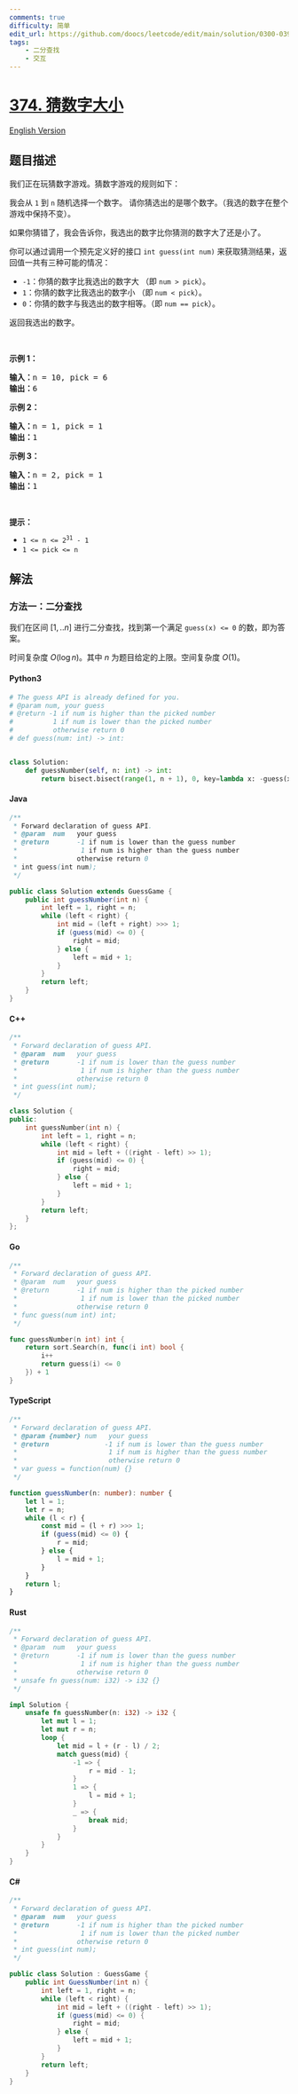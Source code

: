 ```yaml
---
comments: true
difficulty: 简单
edit_url: https://github.com/doocs/leetcode/edit/main/solution/0300-0399/0374.Guess%20Number%20Higher%20or%20Lower/README.md
tags:
    - 二分查找
    - 交互
---
```


<!-- problem:start -->

# [374. 猜数字大小](https://leetcode.cn/problems/guess-number-higher-or-lower)

[English Version](/solution/0300-0399/0374.Guess%20Number%20Higher%20or%20Lower/README_EN.md)

## 题目描述

<!-- description:start -->

<p>我们正在玩猜数字游戏。猜数字游戏的规则如下：</p>

<p>我会从&nbsp;<code>1</code>&nbsp;到&nbsp;<code>n</code> 随机选择一个数字。 请你猜选出的是哪个数字。（我选的数字在整个游戏中保持不变）。</p>

<p>如果你猜错了，我会告诉你，我选出的数字比你猜测的数字大了还是小了。</p>

<p>你可以通过调用一个预先定义好的接口 <code>int guess(int num)</code> 来获取猜测结果，返回值一共有三种可能的情况：</p>

<ul>
	<li><code>-1</code>：你猜的数字比我选出的数字大 （即&nbsp;<code>num &gt; pick</code>）。</li>
	<li><code>1</code>：你猜的数字比我选出的数字小&nbsp;（即&nbsp;<code>num &lt;&nbsp;pick</code>）。</li>
	<li><code>0</code>：你猜的数字与我选出的数字相等。（即&nbsp;<code>num&nbsp;== pick</code>）。</li>
</ul>

<p>返回我选出的数字。</p>

<p>&nbsp;</p>

<p><strong>示例 1：</strong></p>

<pre>
<strong>输入：</strong>n = 10, pick = 6
<strong>输出：</strong>6
</pre>

<p><strong>示例 2：</strong></p>

<pre>
<strong>输入：</strong>n = 1, pick = 1
<strong>输出：</strong>1
</pre>

<p><strong>示例 3：</strong></p>

<pre>
<strong>输入：</strong>n = 2, pick = 1
<strong>输出：</strong>1
</pre>

<p>&nbsp;</p>

<p><strong>提示：</strong></p>

<ul>
	<li><code>1 &lt;= n &lt;= 2<sup>31</sup> - 1</code></li>
	<li><code>1 &lt;= pick &lt;= n</code></li>
</ul>

<!-- description:end -->

## 解法

<!-- solution:start -->

### 方法一：二分查找

我们在区间 $[1,..n]$ 进行二分查找，找到第一个满足 `guess(x) <= 0` 的数，即为答案。

时间复杂度 $O(\log n)$。其中 $n$ 为题目给定的上限。空间复杂度 $O(1)$。

<!-- tabs:start -->

#### Python3

```python
# The guess API is already defined for you.
# @param num, your guess
# @return -1 if num is higher than the picked number
#          1 if num is lower than the picked number
#          otherwise return 0
# def guess(num: int) -> int:


class Solution:
    def guessNumber(self, n: int) -> int:
        return bisect.bisect(range(1, n + 1), 0, key=lambda x: -guess(x))
```

#### Java

```java
/**
 * Forward declaration of guess API.
 * @param  num   your guess
 * @return 	     -1 if num is lower than the guess number
 *			      1 if num is higher than the guess number
 *               otherwise return 0
 * int guess(int num);
 */

public class Solution extends GuessGame {
    public int guessNumber(int n) {
        int left = 1, right = n;
        while (left < right) {
            int mid = (left + right) >>> 1;
            if (guess(mid) <= 0) {
                right = mid;
            } else {
                left = mid + 1;
            }
        }
        return left;
    }
}
```

#### C++

```cpp
/**
 * Forward declaration of guess API.
 * @param  num   your guess
 * @return 	     -1 if num is lower than the guess number
 *			      1 if num is higher than the guess number
 *               otherwise return 0
 * int guess(int num);
 */

class Solution {
public:
    int guessNumber(int n) {
        int left = 1, right = n;
        while (left < right) {
            int mid = left + ((right - left) >> 1);
            if (guess(mid) <= 0) {
                right = mid;
            } else {
                left = mid + 1;
            }
        }
        return left;
    }
};
```

#### Go

```go
/**
 * Forward declaration of guess API.
 * @param  num   your guess
 * @return 	     -1 if num is higher than the picked number
 *			      1 if num is lower than the picked number
 *               otherwise return 0
 * func guess(num int) int;
 */

func guessNumber(n int) int {
	return sort.Search(n, func(i int) bool {
		i++
		return guess(i) <= 0
	}) + 1
}
```

#### TypeScript

```ts
/**
 * Forward declaration of guess API.
 * @param {number} num   your guess
 * @return 	            -1 if num is lower than the guess number
 *			             1 if num is higher than the guess number
 *                       otherwise return 0
 * var guess = function(num) {}
 */

function guessNumber(n: number): number {
    let l = 1;
    let r = n;
    while (l < r) {
        const mid = (l + r) >>> 1;
        if (guess(mid) <= 0) {
            r = mid;
        } else {
            l = mid + 1;
        }
    }
    return l;
}
```

#### Rust

```rust
/**
 * Forward declaration of guess API.
 * @param  num   your guess
 * @return 	     -1 if num is lower than the guess number
 *			      1 if num is higher than the guess number
 *               otherwise return 0
 * unsafe fn guess(num: i32) -> i32 {}
 */

impl Solution {
    unsafe fn guessNumber(n: i32) -> i32 {
        let mut l = 1;
        let mut r = n;
        loop {
            let mid = l + (r - l) / 2;
            match guess(mid) {
                -1 => {
                    r = mid - 1;
                }
                1 => {
                    l = mid + 1;
                }
                _ => {
                    break mid;
                }
            }
        }
    }
}
```

#### C#

```cs
/**
 * Forward declaration of guess API.
 * @param  num   your guess
 * @return 	     -1 if num is higher than the picked number
 *			      1 if num is lower than the picked number
 *               otherwise return 0
 * int guess(int num);
 */

public class Solution : GuessGame {
    public int GuessNumber(int n) {
        int left = 1, right = n;
        while (left < right) {
            int mid = left + ((right - left) >> 1);
            if (guess(mid) <= 0) {
                right = mid;
            } else {
                left = mid + 1;
            }
        }
        return left;
    }
}
```

<!-- tabs:end -->

<!-- solution:end -->

<!-- problem:end -->
